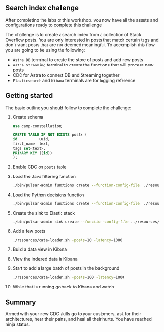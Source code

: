 
## Search index challenge

After completing the labs of this workshop, you now have all the assets and configurations ready to complete this challenge.

The challenge is to create a search index from a collection of Stack Overflow posts. You are only interested in posts that match certain tags and don't want posts that are not deemed meaningful. To accomplish this flow you are going to be using the following:

- `Astra DB` terminal to create the store of posts and add new posts
- `Astra Streaming` terminal to create the functions that will process new posts
- CDC for Astra to connect DB and Streaming together
- `Elasticsearch` and `Kibana` terminals are for logging reference

## Getting started

The basic outline you should follow to complete the challenge:

1. Create schema

    ```sql
    use camp-constellation;

    CREATE TABLE IF NOT EXISTS posts (
    id          uuid,
    first_name  text,
    tags set<text>,
    PRIMARY KEY ((id))
    );
    ```

1. Enable CDC on `posts` table
1. Load the Java filtering function

    ```bash
    ./bin/pulsar-admin functions create --function-config-file ../resources/filtering-function.yaml
    ```

1. Load the Python decisions function

    ```bash
    ./bin/pulsar-admin functions create --function-config-file ../resources/decisions-function.yaml
    ```

1. Create the sink to Elastic stack

    ```bash
    ./bin/pulsar-admin sink create --function-config-file ../resources/xxxxxxx
    ```

1. Add a few posts

    ```bash
    ./resources/data-loader.sh -posts=10 -latency=1000
    ```

1. Build a data view in Kibana

1. View the indexed data in Kibana

1. Start to add a large batch of posts in the background

    ```bash
    ./resources/data-loader.sh -posts=100 -latency=1000
    ```

1. While that is running go back to Kibana and watch

## Summary

Armed with your new CDC skills go to your customers, ask for their architectures, hear their pains, and heal all their hurts. You have reached ninja status.

